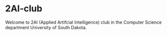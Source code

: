 # 2AI-club
Welcome to 2AI (Applied Artifcial Intelligence) club in the Computer Science department University of South Dakota. 

